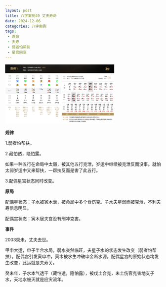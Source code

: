 ```yaml
---
layout: post
title: 八字案例49 丈夫寿命
date: 2024-12-06
categories: 八字案例
tags: 
 - 寿命
 - 夫寿
 - 弱者怕帮扶
 - 星宫同变
---
```


<img src="/images/bazi-example/bazi-example-49.PNG" width="70%">

**规律**

1.弱者怕帮扶。

2.藏怕透，隐怕露。

如果一种五行在命局中太弱，被其他五行克泄，岁运中继续被克泄反而没事。就怕太弱岁运中又来帮扶，一帮扶反而是害了此五行。

3.配偶星宫状态同时改变。

**原局**

配偶星状态：子水被寅木泄，被命局中多个食伤克。子水夫星弱而被克泄，不利夫寿信息明显。

配偶宫状态：寅木居夫宫没有刑冲克害。

**事件**

2003癸未，丈夫去世。

甲申大运，申子半合水局，弱水突然临旺，夫星子水的状态发生改变（弱者怕帮扶）。配偶宫引发寅申冲，寅木被水生冲破申金断水源。配偶星宫的原始状态均发生改变，此运就是夫寿关。

癸未年，子水本气透干（藏怕透，隐怕露），被戊土合克，未土伤官克害地支子水，天地水被灭就是应灾流年。
